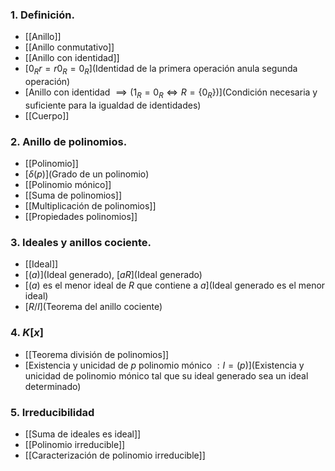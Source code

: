 ### 1. Definición.
- [[Anillo]]
- [[Anillo conmutativo]]
- [[Anillo con identidad]]
- [$0_Rr = r0_R = 0_R$](Identidad de la primera operación anula segunda operación)
- [Anillo con identidad $\implies (1_R = 0_R \iff R = \{0_R\})$](Condición necesaria y suficiente para la igualdad de identidades)
- [[Cuerpo]]
### 2. Anillo de polinomios.
- [[Polinomio]]
- [$\delta(p)$](Grado de un polinomio)
- [[Polinomio mónico]]
- [[Suma de polinomios]]
- [[Multiplicación de polinomios]]
- [[Propiedades polinomios]]
### 3. Ideales y anillos cociente.
- [[Ideal]]
- [$(a)$](Ideal generado), [$aR$](Ideal generado)
- [$(a)$ es el menor ideal de $R$ que contiene a $a$](Ideal generado es el menor ideal)
- [$R/I$](Teorema del anillo cociente)
### 4. $K[x]$
- [[Teorema división de polinomios]]
- [Existencia y unicidad de $p$ polinomio mónico $: I = (p)$](Existencia y unicidad de polinomio mónico tal que su ideal generado sea un ideal determinado)
### 5. Irreducibilidad
- [[Suma de ideales es ideal]]
- [[Polinomio irreducible]]
- [[Caracterización de polinomio irreducible]]